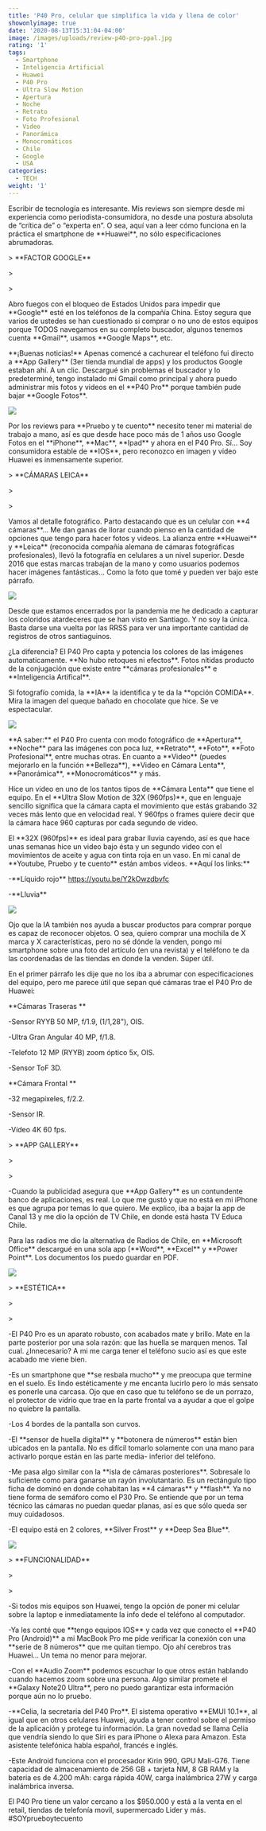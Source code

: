 ```yaml
---
title: 'P40 Pro, celular que simplifica la vida y llena de color'
showonlyimage: true
date: '2020-08-13T15:31:04-04:00'
image: /images/uploads/review-p40-pro-ppal.jpg
rating: '1'
tags:
  - Smartphone
  - Inteligencia Artificial
  - Huawei
  - P40 Pro
  - Ultra Slow Motion
  - Apertura
  - Noche
  - Retrato
  - Foto Profesional
  - Video
  - Panorámica
  - Monocromáticos
  - Chile
  - Google
  - USA
categories:
  - TECH
weight: '1'
---
```

Escribir de tecnología es interesante. Mis reviews son siempre desde mi experiencia como periodista-consumidora, no desde una postura absoluta de “crítica de” o “experta en”. O sea, aquí van a leer cómo funciona en la práctica el smartphone de \*\*Huawei\*\*, no sólo especificaciones abrumadoras. 

<!--more-->

\> \*\*FACTOR GOOGLE\*\*

\>

\> 

Abro fuegos con el bloqueo de Estados Unidos para impedir que \*\*Google\*\* esté en los teléfonos de la compañía China. Estoy segura que varios de ustedes se han cuestionado si comprar o no uno de estos equipos porque TODOS navegamos en su completo buscador, algunos tenemos cuenta \*\*Gmail\*\*, usamos \*\*Google Maps\*\*, etc. 

\*\*¡Buenas noticias!\*\* Apenas comencé a cachurear el teléfono fui directo a \*\*App Gallery\*\* (3er tienda mundial de apps) y los productos Google estaban ahí. A un clic. Descargué sin problemas el buscador y lo predeterminé, tengo instalado mi Gmail como principal y ahora puedo administrar mis fotos y videos en el \*\*P40 Pro\*\* porque también pude bajar \*\*Google Fotos\*\*. 

![](/images/uploads/dato-di-a-del-padre-p40-pro.jpg)

Por los reviews para \*\*Pruebo y te cuento\*\* necesito tener mi material de trabajo a mano, así es que desde hace poco más de 1 años uso Google Fotos en el \*\*iPhone\*\*, \*\*Mac\*\*, \*\*Ipad\*\* y ahora en el P40 Pro. Sí… Soy consumidora estable de \*\*IOS\*\*, pero reconozco en imagen y video Huawei es inmensamente superior. 

\> \*\*CÁMARAS LEICA\*\*

\>

\> 

Vamos al detalle fotográfico. Parto destacando que es un celular con \*\*4 cámaras\*\*… Me dan ganas de llorar cuando pienso en la cantidad de opciones que tengo para hacer fotos y videos. La alianza entre \*\*Huawei\*\* y \*\*Leica\*\* (reconocida compañía alemana de cámaras fotográficas profesionales), llevó la fotografía en celulares a un nivel superior. Desde 2016 que estas marcas trabajan de la mano y como usuarios podemos hacer imágenes fantásticas… Como la foto que tomé y pueden ver bajo este párrafo.

![](/images/uploads/review-p4o-pro-paisaje-colorido.jpg)



Desde que estamos encerrados por la pandemia me he dedicado a capturar los coloridos atardeceres que se han visto en Santiago. Y no soy la única. Basta darse una vuelta por las RRSS para ver una importante cantidad de registros de otros santiaguinos. 

¿La diferencia? El P40 Pro capta y potencia los colores de las imágenes automaticamente. \*\*No hubo retoques ni efectos\*\*. Fotos nítidas producto de la conjugación que existe entre \*\*cámaras profesionales\*\* e \*\*Inteligencia Artifical\*\*. 

Si fotografío comida, la \*\*IA\*\* la identifica y te da la \*\*opción COMIDA\*\*. Mira la imagen del queque bañado en chocolate que hice. Se ve espectacular. 

![](/images/uploads/review-p40-pro-queque.jpg)

\*\*A saber:\*\* el P40 Pro cuenta con modo fotográfico de \*\*Apertura\*\*, \*\*Noche\*\* para las imágenes con poca luz, \*\*Retrato\*\*, \*\*Foto\*\*, \*\*Foto Profesional\*\*, entre muchas otras. En cuanto a \*\*Video\*\* (puedes mejorarlo en la función \*\*Belleza\*\*), \*\*Video en Cámara Lenta\*\*, \*\*Panorámica\*\*, \*\*Monocromáticos\*\* y más. 

Hice un video en uno de los tantos tipos de \*\*Cámara Lenta\*\* que tiene el equipo. En el \*\*Ultra Slow Motion de 32X (960fps)\*\*, que en lenguaje sencillo significa que la cámara capta el movimiento que estás grabando 32 veces más lento que en velocidad real. Y 960fps o frames quiere decir que la cámara hace 960 capturas por cada segundo de video. 

El \*\*32X (960fps)\*\* es ideal para grabar lluvia cayendo, así es que hace unas semanas hice un video bajo ésta y un segundo video con el movimientos de aceite y agua con tinta roja en un vaso. En mi canal de \*\*Youtube, Pruebo y te cuento\*\* están ambos videos. \*\*Aquí los links:\*\* 

\-\*\*Líquido rojo\*\* https://youtu.be/Y2kOwzdbvfc

\-\*\*Lluvia\*\* 

![](/images/uploads/review-p40-pro-ca-marappl.jpg)

Ojo que la IA también nos ayuda a buscar productos para comprar porque es capaz de reconocer objetos. O sea, quiero comprar una mochila de X marca y X características, pero no sé dónde la venden, pongo mi smartphone sobre una foto del artículo (en una revista) y el teléfono te da las coordenadas de las tiendas en donde la venden. Súper útil. 

En el primer párrafo les dije que no los iba a abrumar con especificaciones del equipo, pero me parece útil que sepan qué cámaras trae el P40 Pro de Huawei: 

\*\*Cámaras Traseras \*\*

\-Sensor RYYB 50 MP, f/1.9, (1/1,28"), OIS. 

\-Ultra Gran Angular 40 MP, f/1.8. 

\-Telefoto 12 MP (RYYB) zoom óptico 5x, OIS. 

\-Sensor ToF 3D. 

\*\*Cámara Frontal \*\*

\-32 megapíxeles, f/2.2. 

\-Sensor IR. 

\-Vídeo 4K 60 fps. 

\> \*\*APP GALLERY\*\*

\>

\> 

\-Cuando la publicidad asegura que \*\*App Gallery\*\* es un contundente banco de aplicaciones, es real. Lo que me gustó y que no está en mi iPhone es que agrupa por temas lo que quiero. Me explico, iba a bajar la app de Canal 13 y me dio la opción de TV Chile, en donde está hasta TV Educa Chile. 

Para las radios me dio la alternativa de Radios de Chile, en \*\*Microsoft Office\*\* descargué en una sola app (\*\*Word\*\*, \*\*Excel\*\* y \*\*Power Point\*\*. Los documentos los puedo guardar en PDF. 

![](/images/uploads/f-review-p40-procollage-ok.jpg)

\> \*\*ESTÉTICA\*\*

\>

\> 

\-El P40 Pro es un aparato robusto, con acabados mate y brillo. Mate en la parte posterior por una sola razón: que las huella se marquen menos. Tal cual. ¿Innecesario? A mi me carga tener el teléfono sucio así es que este acabado me viene bien. 

\-Es un smartphone que \*\*se resbala mucho\*\* y me preocupa que termine en el suelo. Es lindo estéticamente y me encanta lucirlo pero lo más sensato es ponerle una carcasa. Ojo que en caso que tu teléfono se de un porrazo, el protector de vidrio que trae en la parte frontal va a ayudar a que el golpe no quiebre la pantalla. 

\-Los 4 bordes de la pantalla son curvos. 

\-El \*\*sensor de huella digital\*\* y \*\*botonera de números\*\* están bien ubicados en la pantalla. No es difícil tomarlo solamente con una mano para activarlo porque están en las parte media- inferior del teléfono. 

\-Me pasa algo similar con la \*\*isla de cámaras posteriores\*\*. Sobresale lo suficiente como para ganarse un rayón involutantario. Es un rectángulo tipo ficha de dominó en donde cohabitan las \*\*4 cámaras\*\* y \*\*flash\*\*. Ya no tiene forma de semáforo como el P30 Pro. Se entiende que por un tema técnico las cámaras no puedan quedar planas, así es que sólo queda ser muy cuidadosos. 

\-El equipo está en 2 colores, \*\*Silver Frost\*\* y \*\*Deep Sea Blue\*\*. 

![](/images/uploads/review-p40-pro-equipo.jpg)

\> \*\*FUNCIONALIDAD\*\*

\>

\> 

\-Si todos mis equipos son Huawei, tengo la opción de poner mi celular sobre la laptop e inmediatamente la info dede el teléfono al computador. 

\-Ya les conté que \*\*tengo equipos IOS\*\* y cada vez que conecto el \*\*P40 Pro (Android)\*\* a mi MacBook Pro me pide verificar la conexión con una \*\*serie de 8 números\*\* que me quitan tiempo. Ojo ahí cerebros tras Huawei… Un tema no menor para mejorar. 

\-Con el \*\*Audio Zoom\*\* podemos escuchar lo que otros están hablando cuando hacemos zoom sobre una persona. Algo similar promete el \*\*Galaxy Note20 Ultra\*\*, pero no puedo garantizar esta información porque aún no lo pruebo. 

\-\*\*Celia, la secretaria del P40 Pro\*\*. El sistema operativo \*\*EMUI 10.1\*\*, al igual que en otros celulares Huawei, ayuda a tener control sobre el permiso de la aplicación y protege tu información. La gran novedad se llama Celia que vendría siendo lo que Siri es para iPhone o Alexa para Amazon. Esta asistente telefónica habla español, francés e inglés. 

\-Este Android funciona con el procesador Kirin 990, GPU Mali-G76. Tiene capacidad de almacenamiento de 256 GB + tarjeta NM, 8 GB RAM y la bateria es de 4.200 mAh: carga rápida 40W, carga inalámbrica 27W y carga inalámbrica inversa. 

El P40 Pro tiene un valor cercano a los $950.000 y está a la venta en el retail, tiendas de telefonía movil, supermercado Lider y más. #SOYprueboytecuento
